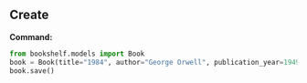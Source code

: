 ## Create

**Command:**
```python
from bookshelf.models import Book
book = Book(title="1984", author="George Orwell", publication_year=1949)
book.save()
